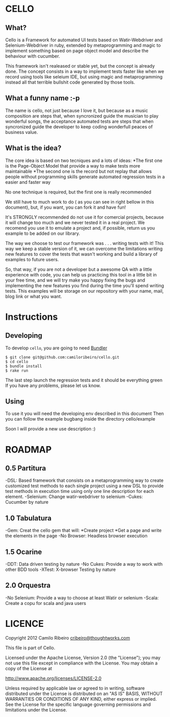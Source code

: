 CELLO
=====

What?
-----
Cello is a Framework for automated UI tests based on Watir-Webdriver and Selenium-Webdriver in ruby, extended by metaprogramming and magic to implement something based on page object model and describe the behaviour with cucumber.

This framework isn't realeased or stable yet, but the concept is already done. The concept consists in a way to implement tests faster like when we record using tools like seleium IDE, but using magic and metaprogramming instead all that terrible bullshit code generated by those tools.

What a funny name :-p
----------------------
The name is cello, not just because I love it, but because as a music composition are steps that, when syncronized guide the musician to play wonderful songs, the acceptance automated tests are steps that when syncronized guide the developer to keep coding wonderfull peaces of business value.

What is the idea?
-----------------
The core idea is based on two tecniques and a lots of ideas:
*The first one is the Page-Object Model that provide a way to make tests more maintainable
*The second one is the record but not replay that allows people without programming skills generate automated regression tests in a easier and faster way

No one technique is required, but the first one is really recommended

We still have to much work to do ( as you can see in right bellow in this document), but, if you want, you can fork it and have fun!

It's STRONGLY recommended do not use it for comercial projects, because it will change too much and we never tested it in a real project. We recomend you use it to emulate a project and, if possible, return us you example to be added on our library.


The way we choose to test our framework was . . . writing tests with it! This way we keep a stable version of it, we can overcome the limitations writing new features to cover the tests that wasn't working and build a library of examples to future users. 

So, that way, if you are not a developer but a awesome QA with a little experience with code, you can help us practicing this tool in a little bit in your free time, and we will try make you happy fixing the bugs and implementing the new features you find during the time you'll spend writing tests. This examples will be storage on our repository with your name, mail, blog link or what you want.



Instructions
==========

Developing
----------
To develop `cello`, you are going to need [Bundler][1] 

    $ git clone git@github.com:camiloribeiro/cello.git
    $ cd cello
    $ bundle install
    $ rake run

The last step launch the regression tests and it should be everything green
If you have any problems, please let us know.

[1]: http://gembundler.com

Using
-----

To use it you will need the developing env described in this document
Then you can follow the example bugbang inside the directory cello/example

Soon I will provide a new use description :) 

ROADMAP
=======

0.5 Partitura
-------------
-DSL: Based framework that consists on a metaprogramming way to create customized test methods to each single project using a new DSL to provide test methods in execution time using only one line description for each element.
-Selenium: Change watir-webdriver to selenium
-Cukes: Cucumber by nature

1.0 Tabulatura
--------------
-Gem: Creat the cello gem that will:
  *Create project 
  *Get a page and write the elements in the page
-No Browser: Headless browser execution

1.5 Ocarine
-----------
-DDT: Data driven testing by nature
-No Cukes: Provide a way to work with other BDD tools
-XTest: X-browser Testing by nature

2.0 Orquestra
-------------
-No Selenium: Provide a way to choose at least Watir or selenium
-Scala: Create a copu for scala and java users


LICENCE
=======

Copyright 2012 Camilo Ribeiro cribeiro@thoughtworks.com

This file is part of Cello.

Licensed under the Apache License, Version 2.0 (the "License"); you may not use this file except in compliance with the License. You may obtain a copy of the License at

http://www.apache.org/licenses/LICENSE-2.0

Unless required by applicable law or agreed to in writing, software distributed under the License is distributed on an "AS IS" BASIS, WITHOUT WARRANTIES OR CONDITIONS OF ANY KIND, either express or implied. See the License for the specific language governing permissions and limitations under the License.

